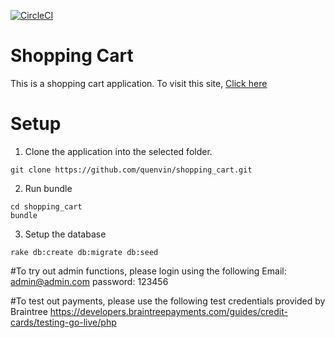 [![CircleCI](https://circleci.com/gh/Fredricktgl/shopping_cart/tree/master.svg?style=svg)](https://circleci.com/gh/Fredricktgl/shopping_cart/tree/master)

# Shopping Cart

This is a shopping cart application. To visit this site, [Click here](https://ac-shopping-cart.herokuapp.com)

# Setup

1. Clone the application into the selected folder.
```
git clone https://github.com/quenvin/shopping_cart.git
```

2. Run bundle 
```
cd shopping_cart
bundle
```

3. Setup the database
```
rake db:create db:migrate db:seed
```
#To try out admin functions, please login using the following
Email: admin@admin.com
password: 123456

#To test out payments, please use the following test credentials provided by Braintree
https://developers.braintreepayments.com/guides/credit-cards/testing-go-live/php

